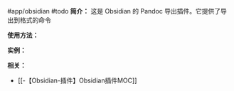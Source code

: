 #app/obsidian #todo 
**简介：**
这是 Obsidian 的 Pandoc 导出插件。它提供了导出到格式的命令

**使用方法：**


**实例：**


**相关：**
* [[-【Obsidian-插件】Obsidian插件MOC]]